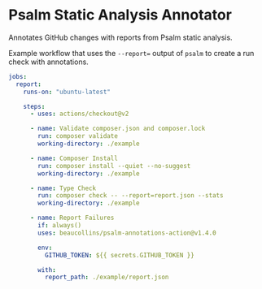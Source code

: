 # Psalm Static Analysis Annotator

Annotates GitHub changes with reports from Psalm static analysis.

Example workflow that uses the `--report=` output of `psalm` to create a run check with annotations.

```yml
jobs:
  report:
    runs-on: "ubuntu-latest"

    steps:
      - uses: actions/checkout@v2

      - name: Validate composer.json and composer.lock
        run: composer validate
        working-directory: ./example

      - name: Composer Install
        run: composer install --quiet --no-suggest
        working-directory: ./example

      - name: Type Check
        run: composer check -- --report=report.json --stats
        working-directory: ./example

      - name: Report Failures
        if: always()
        uses: beaucollins/psalm-annotations-action@v1.4.0

        env:
          GITHUB_TOKEN: ${{ secrets.GITHUB_TOKEN }}

        with:
          report_path: ./example/report.json
```
